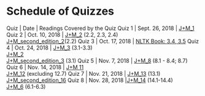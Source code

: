 # Schedule of Quizzes

Quiz | Date	| Readings Covered by the Quiz
Quiz 1 | Sept. 26, 2018 | [J+M_1](../readings/1/J+M_1.pdf)
Quiz 2 | Oct. 10, 2018 | [J+M_2](../readings/2/J+M_2.pdf) (2.2, 2.3, 2.4)<br> [J+M_second_edition_2](../readings/2/J+M_second_edition_2.pdf)(2.2)
Quiz 3 | Oct. 17, 2018 | [NLTK Book: 3.4, 3.5](https://www.nltk.org/book/ch03.html)
Quiz 4 | Oct. 24, 2018 | [J+M_3](../readings/4/J+M_3.pdf) (3.1-3.3)<br>[J+M_2](../readings/2/J+M_2.pdf)<br> [J+M_second_edition_3](../readings/2/J+M_second_edition_3.pdf) (3.1)
Quiz 5 | Nov. 7, 2018 | [J+M_8](../readings/5/J+M_8.pdf) (8.1 - 8.4; 8.7)
Quiz 6 | Nov. 14, 2018 | [J+M 11](../readings/6/J+M_11.pdf)<br>[J+M_12](../readings/7/J+M_12.pdf) (excluding 12.7)
Quiz 7 | Nov. 21, 2018 | [J+M_13](../readings/7/J+M_13.pdf) (13.1)<br>[J+M_second_edition_16](../readings/8/J+M_second_edition_16.pdf)
Quiz 8 | Nov. 28, 2018 |[J+M_14](https://bxjthu.github.io/CompLing/readings/9/J+M_14.pdf) (14.1-14.4)<br>[J+M_6](https://bxjthu.github.io/CompLing/readings/9/J+M_6.pdf) (6.1-6.3)
